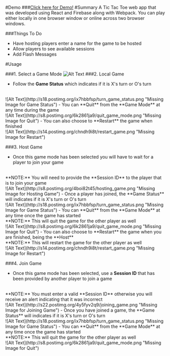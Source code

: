 #Demo
###[Click here for Demo!](https://glowing-fire-9042.firebaseapp.com "Demo")
#Summary
A Tic Tac Toe web app that was developed using React and Firebase along with Webpack. You can play either locally in one browser window or online across two browser windows.

###Things To Do
- Have hosting players enter a name for the game to be hosted
- Allow players to see available sessions
- Add Flash Messages

#Usage

###1. Select a Game Mode
![Alt Text](http://s30.postimg.org/lvootrq5d/game_modes.png "Missing Image for Game Modes")
###2. Local Game
- Follow the **Game Status** which indicates if it is X's turn or O's turn
<br>
![Alt Text](http://s18.postimg.org/ix7hbbfsp/turn_game_status.png "Missing Image for Game Status")
- You can **Quit** from the **Game Mode** at any time during the game
<br>
![Alt Text](http://s8.postimg.org/6k2861ja9/quit_game_mode.png "Missing Image for Quit")
- You can also choose to **Restart** the game when finished
<br>
![Alt Text](http://s14.postimg.org/chndh9i8t/restart_game.png "Missing Image for Restart")

###3. Host Game
- Once this game mode has been selected you will have to wait for a player to join your game
<br>
**NOTE:** You will need to provide the **Session ID** to the player that is to join your game
<br>
![Alt Text](http://s8.postimg.org/4boi82t45/hosting_game.png "Missing Image for Hosting Game")
- Once a player has joined, the **Game Status** will indicates if it is X's turn or O's turn
<br>
![Alt Text](http://s18.postimg.org/ix7hbbfsp/turn_game_status.png "Missing Image for Game Status")
- You can **Quit** from the **Game Mode** at any time once the game has started
<br>
**NOTE:** This will quit the game for the other player as well
<br>
![Alt Text](http://s8.postimg.org/6k2861ja9/quit_game_mode.png "Missing Image for Quit")
- You can also choose to **Restart** the game when you are finished, being the **Host**
<br>
**NOTE:** This will restart the game for the other player as well
<br>
![Alt Text](http://s14.postimg.org/chndh9i8t/restart_game.png "Missing Image for Restart")

###4. Join Game
- Once this game mode has been selected, use a **Session ID** that has been provided by another player to join a game
<br>
**NOTE:** You must enter a valid **Session ID** otherwise you will receive an alert indicating that it was incorrect
<br>
![Alt Text](http://s22.postimg.org/4y5fyv2q9/joining_game.png "Missing Image for Joining Game")
- Once you have joined a game, the **Game Status** will indicates if it is X's turn or O's turn
<br>
![Alt Text](http://s18.postimg.org/ix7hbbfsp/turn_game_status.png "Missing Image for Game Status")
- You can **Quit** from the **Game Mode** at any time once the game has started
<br>
**NOTE:** This will quit the game for the other player as well
<br>
![Alt Text](http://s8.postimg.org/6k2861ja9/quit_game_mode.png "Missing Image for Quit")
